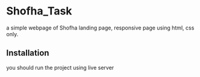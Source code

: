 # Shofha_Task
a simple webpage of Shofha landing page, responsive page using html, css only.

## Installation
you should run the project using live server

